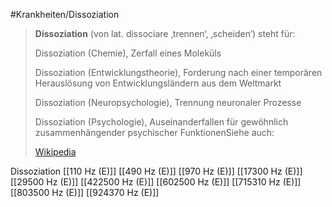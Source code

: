 #Krankheiten/Dissoziation
> **Dissoziation** (von lat. dissociare ‚trennen‘, ‚scheiden‘) steht für:
>
> 
>
> Dissoziation (Chemie), Zerfall eines Moleküls
>
> Dissoziation (Entwicklungstheorie), Forderung nach einer temporären Herauslösung von Entwicklungsländern aus dem Weltmarkt
>
> Dissoziation (Neuropsychologie), Trennung neuronaler Prozesse
>
> Dissoziation (Psychologie), Auseinanderfallen für gewöhnlich zusammenhängender psychischer FunktionenSiehe auch:
>
> [Wikipedia](https://de.wikipedia.org/wiki/Dissoziation)

Dissoziation
[[110 Hz (E)]]
[[490 Hz (E)]]
[[970 Hz (E)]]
[[17300 Hz (E)]]
[[29500 Hz (E)]]
[[422500 Hz (E)]]
[[602500 Hz (E)]]
[[715310 Hz (E)]]
[[803500 Hz (E)]]
[[924370 Hz (E)]]
